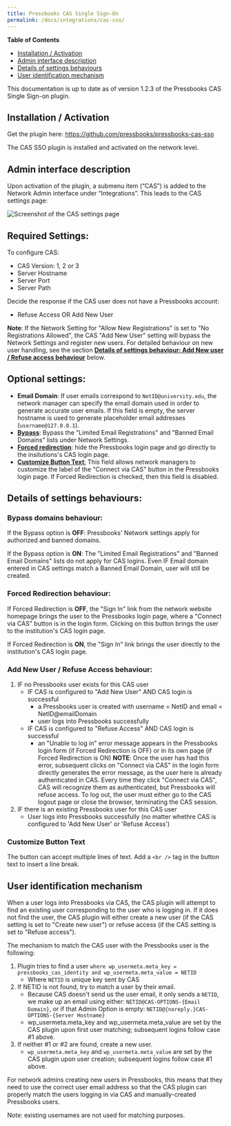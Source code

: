 ```yaml
---
title: Pressbooks CAS Single Sign-On
permalink: /docs/integrations/cas-sso/
---
```


**Table of Contents**

- [Installation / Activation](#installation-activation)
- [Admin interface description](#admin-interface-description)
- [Details of settings behaviours](#details-of-settings-behaviours)
- [User identification mechanism](#user-identification-mechanism)

This documentation is up to date as of version 1.2.3 of the Pressbooks CAS Single Sign-on plugin.

## Installation / Activation

Get the plugin here: <https://github.com/pressbooks/pressbooks-cas-sso>

The CAS SSO plugin is installed and activated on the network level.

## Admin interface description

Upon activation of the plugin, a submenu item (“CAS”) is added to the Network Admin interface under “Integrations”. This leads to the CAS settings page:

![Screenshot of the CAS settings page](/images/cas-settings.png)

## Required Settings:

To configure CAS:

- CAS Version: 1, 2 or 3
- Server Hostname
- Server Port
- Server Path

Decide the response if the CAS user does not have a Pressbooks account:

- Refuse Access OR Add New User

**Note**: If the Network Setting for "Allow New Registrations" is set to "No Registrations Allowed", the CAS "Add New User" setting will bypass the Network Settings and register new users. For detailed behaviour on new user handling, see the section **[Details of settings behaviour: Add New user / Refuse access behaviour](#add-new-user-refuse-access-behaviour)** below.

## Optional settings:

- **Email Domain**: If user emails correspond to `NetID@university.edu`, the network manager can specify the email domain used in order to generate accurate user emails. If this field is empty, the server hostname is used to generate placeholder email addresses (`username@127.0.0.1`).
- **[Bypass](#bypass-domains-behaviour)**: Bypass the "Limited Email Registrations" and "Banned Email Domains" lists under Network Settings.
- **[Forced redirection](#forced-redirection-behaviour)**: hide the Pressbooks login page and go directly to the insitutions's CAS login page.
- [**Customize Button Text**:](#customize-button-text) This field allows network managers to customize the label of the "Connect via CAS" button in the Pressbooks login page. If Forced Redirection is checked, then this field is disabled.

## Details of settings behaviours:

### **Bypass domains behaviour:**

If the Bypass option is **OFF**: Pressbooks' Network settings apply for authorized and banned domains.

If the Bypass option is **ON**: The "Limited Email Registrations" and "Banned Email Domains" lists do not apply for CAS logins. Even IF Email domain entered in CAS settings match a Banned Email Domain, user will still be created.

### **Forced Redirection behaviour:**

If Forced Redirection is **OFF**, the "Sign In" link from the network website homepage brings the user to the Pressbooks login page, where a "Connect via CAS" button is in the login form. Clicking on this button brings the user to the institution's CAS login page.

If Forced Redirection is **ON**, the "Sign In" link brings the user directly to the institution's CAS login page.

### **Add New User / Refuse Access behaviour:**

1. IF no Pressbooks user exists for this CAS user
   - IF CAS is configured to "Add New User" AND CAS login is successful
     - a Pressbooks user is created with username = NetID and email = NetID@emailDomain
     - user logs into Pressbooks successfully
   - IF CAS is configured to "Refuse Access" AND CAS login is successful
     - an "Unable to log in" error message appears in the Pressbooks login form (if Forced Redirection is OFF) or in its own page (if Forced Redirection is ON) **NOTE**: Once the user has had this error, subsequent clicks on "Connect via CAS" in the login form directly generates the error message, as the user here is already authenticated in CAS. Every time they click "Connect via CAS", CAS will recognize them as authenticated, but Pressbooks will refuse access. To log out, the user must either go to the CAS logout page or close the browser, terminating the CAS session.
2. IF there is an existing Pressbooks user for this CAS user
   - User logs into Pressbooks successfully (no matter whethre CAS is configured to 'Add New User' or 'Refuse Access')

### Customize Button Text

The button can accept multiple lines of text. Add a `<br />` tag in the button text to insert a line break.

## User identification mechanism

When a user logs into Pressbooks via CAS, the CAS plugin will attempt to find an existing user corresponding to the user who is logging in. If it does not find the user, the CAS plugin will either create a new user (if the CAS setting is set to "Create new user") or refuse access (if the CAS setting is set to "Refuse access").

The mechanism to match the CAS user with the Pressbooks user is the following:

1.  Plugin tries to find a user `where wp_usermeta.meta_key = pressbooks_cas_identity and wp_usermeta.meta_value = NETID`
    - Where `NETID` is unique key sent by CAS
2.  If NETID is not found, try to match a user by their email.
    - Because CAS doesn't send us the user email, it only sends a `NETID`, we make up an email using either: `NETID@CAS-OPTIONS-{Email Domain}`, or if that Admin Option is empty: `NETID@{noreply.}CAS-OPTIONS-{Server Hostname}`
    - wp_usermeta.meta_key and wp_usermeta.meta_value are set by the CAS plugin upon first user matching; subsequent logins follow case #1 above.
3.  If neither #1 or #2 are found, create a new user.
    - `wp_usermeta.meta_key` and `wp_usermeta.meta_value` are set by the CAS plugin upon user creation; subsequent logins follow case #1 above.

For network admins creating new users in Pressbooks, this means that they need to use the correct user email address so that the CAS plugin can properly match the users logging in via CAS and manually-created Pressbooks users.

Note: existing usernames are not used for matching purposes.
